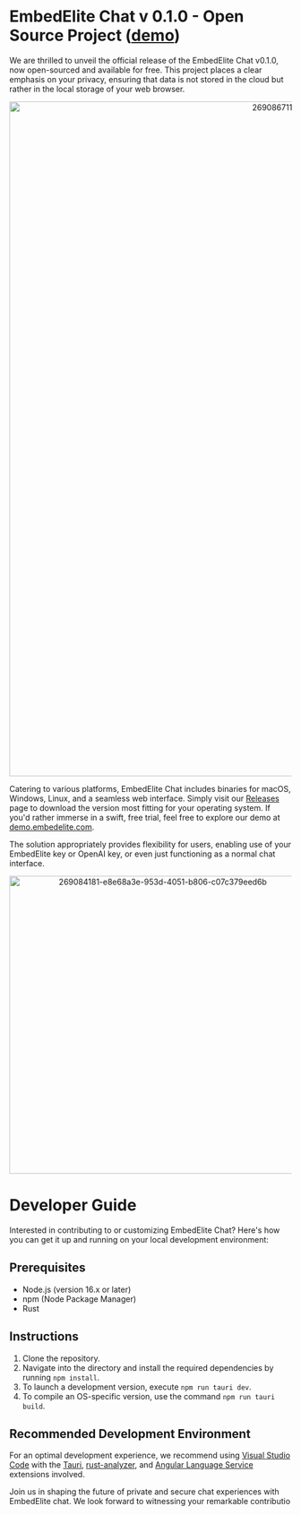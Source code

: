  # EmbedElite Chat v 0.1.0 - Open Source Project ([demo](https://demo.embedelite.com/))

We are thrilled to unveil the official release of the EmbedElite Chat v0.1.0, now open-sourced and available for free. This project places a clear emphasis on your privacy, ensuring that data is not stored in the cloud but rather in the local storage of your web browser.

<p align="center">
   <img width="1205" alt="269086711-4df37fa5-8908-4c8a-871f-aace757dfe54" src="https://github.com/embedelite/chat/assets/14837115/333fe9b7-1a23-4be8-8885-525bafafb47b">
</p>

 Catering to various platforms, EmbedElite Chat includes binaries for macOS, Windows, Linux, and a seamless web interface. Simply visit our [Releases](https://github.com/embedelite/chat/releases) page to download the version most fitting for your operating system. If you'd rather immerse in a swift, free trial, feel free to explore our demo at [demo.embedelite.com](https://demo.embedelite.com/).

 The solution appropriately provides flexibility for users, enabling use of your EmbedElite key or OpenAI key, or even just functioning as a normal chat interface.

<p align="center">
   <img width="532" alt="269084181-e8e68a3e-953d-4051-b806-c07c379eed6b" src="https://github.com/embedelite/chat/assets/14837115/ff27f5e2-aea8-4000-a314-8b571cae47d1">
</p>

# Developer Guide

Interested in contributing to or customizing EmbedElite Chat? Here's how you can get it up and running on your local development environment:

## Prerequisites

- Node.js (version 16.x or later)
- npm (Node Package Manager)
- Rust

## Instructions

1. Clone the repository.
2. Navigate into the directory and install the required dependencies by running `npm install`.
3. To launch a development version, execute `npm run tauri dev`.
4. To compile an OS-specific version, use the command `npm run tauri build`.

## Recommended Development Environment

For an optimal development experience, we recommend using [Visual Studio Code](https://code.visualstudio.com/) with the [Tauri](https://marketplace.visualstudio.com/items?itemName=tauri-apps.tauri-vscode), [rust-analyzer](https://marketplace.visualstudio.com/items?itemName=rust-lang.rust-analyzer), and [Angular Language Service](https://marketplace.visualstudio.com/items?itemName=Angular.ng-template) extensions involved.

Join us in shaping the future of private and secure chat experiences with EmbedElite chat. We look forward to witnessing your remarkable contributio
